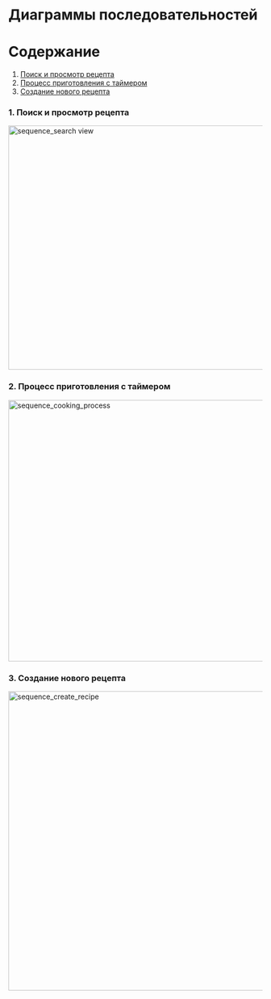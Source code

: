 # Диаграммы последовательностей

# Содержание
1. [Поиск и просмотр рецепта](#1)
2. [Процесс приготовления с таймером](#2)
3. [Создание нового рецепта](#3)


### 1. Поиск и просмотр рецепта<a name="1"></a>

<img width="1125" height="483" alt="sequence_search view" src="https://github.com/user-attachments/assets/6e128e61-6a1b-4eab-904f-145b26a03472" />

### 2. Процесс приготовления с таймером<a name="2"></a>

<img width="654" height="517" alt="sequence_cooking_process" src="https://github.com/user-attachments/assets/41c9b53e-582d-4395-bb02-1a558a5f843e" />


### 3. Создание нового рецепта<a name="3"></a>

<img width="879" height="592" alt="sequence_create_recipe" src="https://github.com/user-attachments/assets/f5e34173-d7cd-486b-86f8-b4b31b641f53" />
